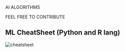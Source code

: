 AI ALGORITHMS 

FEEL FREE TO CONTRIBUTE

## ML CheatSheet (Python and R lang)
![cheatsheet](https://github.com/JagadishSivakumar/AI-algorithms/blob/master/Py%20and%20R%20cheatsheet.jpg?raw=true)

